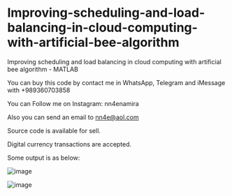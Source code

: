 # Improving-scheduling-and-load-balancing-in-cloud-computing-with-artificial-bee-algorithm
Improving scheduling and load balancing in cloud computing with artificial bee algorithm - MATLAB

You can buy this code by contact me in WhatsApp, Telegram and iMessage with +989360703858

You can Follow me on Instagram: nn4enamira

Also you can send an email to nn4e@aol.com

Source code is available for sell.

Digital currency transactions are accepted.

Some output is as below:

![image](https://github.com/user-attachments/assets/c9449463-401d-4293-bd81-aa22c62591f4)

![image](https://github.com/user-attachments/assets/2cd1a078-0e43-40d0-95f2-a9801c890a4b)


